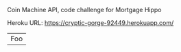 
Coin Machine API, code challenge for Mortgage Hippo

Heroku URL: https://cryptic-gorge-92449.herokuapp.com/

<table>
    <tr>
        <td>Foo</td>
    </tr>
</table>
